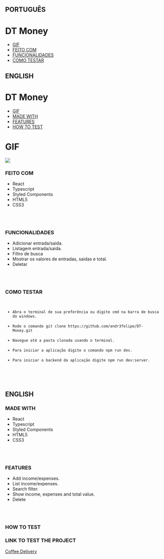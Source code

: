 ## PORTUGUÊS
# DT Money
* [GIF](#GIF)
* [FEITO COM](#FEITO-COM)
* [FUNCIONALIDADES](#FUNCIONALIDADES)
* [COMO TESTAR](#COMO-TESTAR)

## ENGLISH
# DT Money
* [GIF](#GIF)
* [MADE WITH](#MADE-WITH)
* [FEATURES](#FEATURES)
* [HOW TO TEST](#HOW-TO-TEST)


# GIF
<img src="src/assets/gif/CoffeGIF.gif"/>


### FEITO COM
<ul>
<li>React</li>
<li>Typescript</li>
<li>Styled Components</li>
<li>HTML5</li>
<li>CSS3</li>
</ul>
<br>
<br>


### FUNCIONALIDADES
<ul>
<li>Adicionar entrada/saida.</li>
<li>Listagem entrada/saida.</li>
<li>Filtro de busca</li>
<li>Mostrar os valores de entradas, saidas e total.</li>
<li>Deletar</li>
</ul>
<br>
<br>

### COMO TESTAR
<pre>
<ul>
<li><code>Abra o terminal de sua preferência ou digite cmd na barra de busca do windows.</code></li>
<li><code>Rode o comando git clone https://github.com/andr3felipe/DT-Money.git</code></li>
<li><code>Navegue até a pasta clonada usando o terminal.</code></li>
<li><code>Para iniciar a aplicação digite o comando npm run dev.</code></li>
<li><code>Para iniciar o backend da aplicação digite npm run dev:server.</code></li>
<ul>
</pre>

## ENGLISH

### MADE WITH
<ul>
<li>React</li>
<li>Typescript</li>
<li>Styled Components</li>
<li>HTML5</li>
<li>CSS3</li>
</ul>
<br>
<br>

### FEATURES
<ul>
<li>Add income/expenses.</li>
<li>List income/expenses.</li>
<li>Search filter.</li>
<li>Show income, expenses and total value.</li>
<li>Delete</li>
</ul>
<br>
<br>

### HOW TO TEST

### LINK TO TEST THE PROJECT
<a href="https://stellar-meringue-14a04f.netlify.app/">Coffee Delivery</a>
